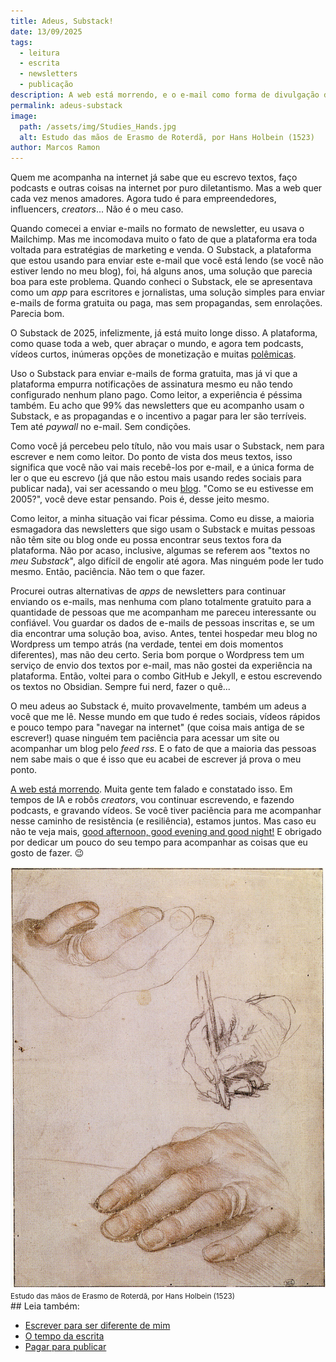 ```yaml
---
title: Adeus, Substack!
date: 13/09/2025
tags:
  - leitura
  - escrita
  - newsletters
  - publicação
description: A web está morrendo, e o e-mail como forma de divulgação de textos não parece mais viável para mim.
permalink: adeus-substack
image:
  path: /assets/img/Studies_Hands.jpg
  alt: Estudo das mãos de Erasmo de Roterdã, por Hans Holbein (1523)
author: Marcos Ramon
---
```

Quem me acompanha na internet já sabe que eu escrevo textos, faço podcasts e outras coisas na internet por puro diletantismo. Mas a web quer cada vez menos amadores. Agora tudo é para empreendedores, influencers, *creators*... Não é o meu caso.

Quando comecei a enviar e-mails no formato de newsletter, eu usava o Mailchimp. Mas me incomodava muito o fato de que a plataforma era toda voltada para estratégias de marketing e venda. O Substack, a plataforma que estou usando para enviar este e-mail que você está lendo (se você não estiver lendo no meu blog), foi, há alguns anos, uma solução que parecia boa para este problema. Quando conheci o Substack, ele se apresentava como um *app* para escritores e jornalistas, uma solução simples para enviar e-mails de forma gratuita ou paga, mas sem propagandas, sem enrolações. Parecia bom.

O Substack de 2025, infelizmente, já está muito longe disso. A plataforma, como quase toda a web, quer abraçar o mundo, e agora tem podcasts, vídeos curtos, inúmeras opções de monetização e muitas [polêmicas](https://www.theguardian.com/media/2024/jan/03/substack-user-revolt-anti-censorship-stance-neo-nazis).

Uso o Substack para enviar e-mails de forma gratuita, mas já vi que a plataforma empurra notificações de assinatura mesmo eu não tendo configurado nenhum plano pago. Como leitor, a experiência é péssima também. Eu acho que 99% das newsletters que eu acompanho usam o Substack, e as propagandas e o incentivo a pagar para ler são terríveis. Tem até *paywall* no e-mail. Sem condições.

Como você já percebeu pelo título, não vou mais usar o Substack, nem para escrever e nem como leitor. Do ponto de vista dos meus textos, isso significa que você não vai mais recebê-los por e-mail, e a única forma de ler o que eu escrevo (já que não estou mais usando redes sociais para publicar nada), vai ser acessando o meu [blog](https://marcosramon.net/posts). "Como se eu estivesse em 2005?", você deve estar pensando. Pois é, desse jeito mesmo.

Como leitor, a minha situação vai ficar péssima. Como eu disse, a maioria esmagadora das newsletters que sigo usam o Substack e muitas pessoas não têm site ou blog onde eu possa encontrar seus textos fora da plataforma. Não por acaso, inclusive, algumas se referem aos "textos no *meu Substack*", algo difícil de engolir até agora. Mas ninguém pode ler tudo mesmo. Então, paciência. Não tem o que fazer.

Procurei outras alternativas de *apps* de newsletters para continuar enviando os e-mails, mas nenhuma com plano totalmente gratuito para a quantidade de pessoas que me acompanham me pareceu interessante ou confiável. Vou guardar os dados de e-mails de pessoas inscritas e, se um dia encontrar uma solução boa, aviso. Antes, tentei hospedar meu blog no Wordpress um tempo atrás (na verdade, tentei em dois momentos diferentes), mas não deu certo. Seria bom porque o Wordpress tem um serviço de envio dos textos por e-mail, mas não gostei da experiência na plataforma. Então, voltei para o combo GitHub e Jekyll, e estou escrevendo os textos no Obsidian. Sempre fui nerd, fazer o quê...

O meu adeus ao Substack é, muito provavelmente, também um adeus a você que me lê. Nesse mundo em que tudo é redes sociais, vídeos rápidos e pouco tempo para "navegar na internet" (que coisa mais antiga de se escrever!) quase ninguém tem paciência para acessar um site ou acompanhar um blog pelo *feed rss*. E o fato de que a maioria das pessoas nem sabe mais o que é isso que eu acabei de escrever já prova o meu ponto.

[A web está morrendo](https://www.seroundtable.com/google-open-web-is-in-rapid-decline-40068.html). Muita gente tem falado e constatado isso. Em tempos de IA e robôs *creators*, vou continuar escrevendo, e fazendo podcasts, e gravando vídeos. Se você tiver paciência para me acompanhar nesse caminho de resistência (e resiliência), estamos juntos. Mas caso eu não te veja mais, [good afternoon, good evening and good night!](https://youtu.be/2arlbnfNMcs?si=NwICfIHhH6081LM6&t=217) E obrigado por dedicar um pouco do seu tempo para acompanhar as coisas que eu gosto de fazer. 😉

<img src="/assets/img/Studies_Hands.jpg">
<small>Estudo das mãos de Erasmo de Roterdã, por Hans Holbein (1523)</small>

<div class="leia-tambem" markdown="1">
## Leia também:

- <a href="/escrever-para-ser-diferente-de-mim">Escrever para ser diferente de mim</a>
- <a href="/o-tempo-da-escrita">O tempo da escrita</a>
- <a href="/pagar-para-publicar">Pagar para publicar</a>
</div>